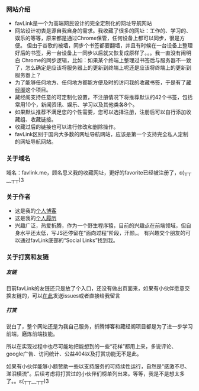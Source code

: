 ### 网站介绍
- favLink是一个为高端网民设计的完全定制化的网址导航网站
- 网站设计初衷是源自我自身的需求。我收藏了很多的网址：工作的、学习的、娱乐的等等，原来都是通过Chrome保管，任何设备上都可以同步，很是方便。
但由于谷歌的被墙，同步个书签都要翻墙，并且有时候在一台设备上整理好后的书签，另一台设备上一同步以后就又恢复成原样了。。。我一直没有闹明白
Chrome的同步逻辑，比如：如果某个终端上整理过书签后与服务器不一致了，怎么确定是应该将服务器上的更新到终端上呢还是应该将终端上的更新到服务器上？
- 为了能够任何地方、任何地方都能方便及时的访问我的收藏书签，于是有了[藏经阁](http://favlink.me)这个项目。
- 藏经阁支持任意的可定制化设置，不注册情况下将推荐默认的42个书签，包括常用10个，新闻资讯、娱乐、学习以及其他类各8个。
- 如果默认推荐不满足您的个性需要，您可以选择注册，注册后可以自行添加收藏组、收藏链接。
- 收藏过后的链接也可以进行修改和删除操作。
- favLink区别于国内大多数的网址导航网站，应该是第一个支持完全私人定制的网址导航网站。

### 关于域名
域名：favlink.me，顾名思义我的收藏网址，更好的favorite已经被注册了，ε(┬┬﹏┬┬)3

### 关于作者
- 这是我的[个人博客](http://5941740.cn)
- 这是我的[个人履历](http://5941740.cn/about/)
- 兴趣广泛，热爱折腾，作为一个野生程序猿，目前的兴趣点在前端领域，但自身水平还太低，写JS还停留在“面向过程”阶段，汗颜。。
有兴趣交个朋友的可以通过favLink底部的“Social Links”找到我。

### 关于打赏和友链
##### 友链
目前favLink的友链还只是放了个入口，还没有做出页面来，如果有小伙伴愿意交换友链的，可以[在此](https://github.com/zhangjh/favLinksAdvise/issues)发送issues或者直接给我留言

##### 打赏
说白了，整个网站还是为我自己服务，折腾博客和藏经阁项目都是为了进一步学习前端，磨炼前端技能。

所以在实现过程中也尽可能地把能想到的一些“花样”都用上来，多说评论、google广告、访问统计、公益404以及打赏功能无不是此。

如果有小伙伴能够小额赞助一些以支持服务的可持续性运行，自然是“感激不尽、涕泪横流”。后续考虑将打赏过的小伙伴们榜单列出来。等等，我是不是想太多了。。ε(┬┬﹏┬┬)3

